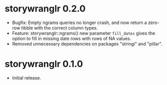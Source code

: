 # storywranglr 0.2.0

* Bugfix: Empty ngrams queries no longer crash, and now return a zero-row tibble
  with the correct column types.
* Feature: storywranglr::ngrams() new parameter `fill_dates` gives the 
  option to fill in missing date rows with rows of NA values.
* Removed unnecessary dependencies on packages "stringi" and "pillar".

# storywranglr 0.1.0

* Initial release.
